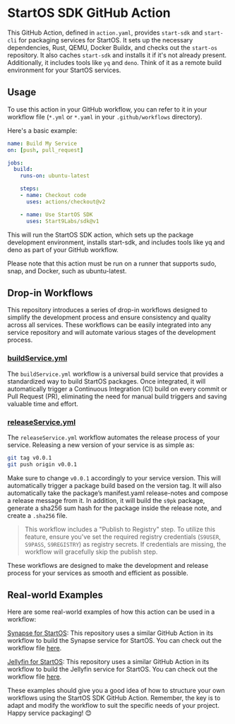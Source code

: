 # StartOS SDK GitHub Action

This GitHub Action, defined in `action.yaml`, provides `start-sdk` and `start-cli` for packaging services for StartOS. It sets up the necessary dependencies, Rust, QEMU, Docker Buildx, and checks out the `start-os` repository. It also caches `start-sdk` and installs it if it's not already present. Additionally, it includes tools like `yq` and `deno`. Think of it as a remote build environment for your StartOS services.

## Usage

To use this action in your GitHub workflow, you can refer to it in your workflow file (`*.yml` or `*.yaml` in your `.github/workflows` directory).

Here's a basic example:

```yaml
name: Build My Service
on: [push, pull_request]

jobs:
  build:
    runs-on: ubuntu-latest

    steps:
    - name: Checkout code
      uses: actions/checkout@v2

    - name: Use StartOS SDK
      uses: Start9Labs/sdk@v1
```

This will run the StartOS SDK action, which sets up the package development environment, installs start-sdk, and includes tools like yq and deno as part of your GitHub workflow.

Please note that this action must be run on a runner that supports sudo, snap, and Docker, such as ubuntu-latest.

## Drop-in Workflows

This repository introduces a series of drop-in workflows designed to simplify the development process and ensure consistency and quality across all services. These workflows can be easily integrated into any service repository and will automate various stages of the development process.

### [buildService.yml](buildService.yml)

The `buildService.yml` workflow is a universal build service that provides a standardized way to build StartOS packages. Once integrated, it will automatically trigger a Continuous Integration (CI) build on every commit or Pull Request (PR), eliminating the need for manual build triggers and saving valuable time and effort.

### [releaseService.yml](releaseService.yml)

The `releaseService.yml` workflow automates the release process of your service.
Releasing a new version of your service is as simple as:

```bash
git tag v0.0.1
git push origin v0.0.1
```

Make sure to change `v0.0.1` accordingly to your service version. This will automatically trigger a package build based on the version tag. It will also automatically take the package’s manifest.yaml release-notes and compose a release message from it. In addition, it will build the `s9pk` package, generate a sha256 sum hash for the package inside the release note, and create a `.sha256` file.

> This workflow includes a "Publish to Registry" step. To utilize this feature, ensure you've set the required registry credentials (`S9USER`, `S9PASS`, `S9REGISTRY`) as registry secrets. If credentials are missing, the workflow will gracefully skip the publish step.

These workflows are designed to make the development and release process for your services as smooth and efficient as possible.

## Real-world Examples
Here are some real-world examples of how this action can be used in a workflow:

[Synapse for StartOS](https://github.com/Start9Labs/synapse-startos): This repository uses a similar GitHub Action in its workflow to build the Synapse service for StartOS. You can check out the workflow file [here](https://github.com/Start9Labs/synapse-startos/blob/master/.github/workflows/buildService.yml).

[Jellyfin for StartOS](https://github.com/Start9Labs/jellyfin-startos): This repository uses a similar GitHub Action in its workflow to build the Jellyfin service for StartOS. You can check out the workflow file [here](https://github.com/Start9Labs/jellyfin-startos/blob/master/.github/workflows/buildService.yml).

These examples should give you a good idea of how to structure your own workflows using the StartOS SDK GitHub Action. Remember, the key is to adapt and modify the workflow to suit the specific needs of your project. Happy service packaging! 😊